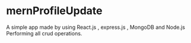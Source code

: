 # mernProfileUpdate
A simple app made by using React.js  , express.js , MongoDB and Node.js Performing all crud operations.
